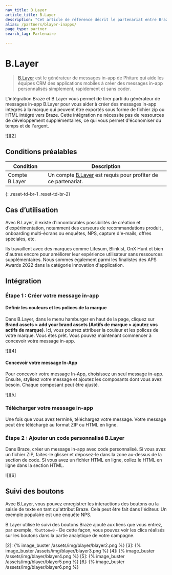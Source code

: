 ```yaml
---
nav_title: B.Layer
article_title: B.Layer
description: "Cet article de référence décrit le partenariat entre Braze et B.Layer, un générateur de messages in-app, que vous pouvez utiliser pour créer des messages in-app personnalisés simplement, rapidement et sans coder."
alias: /partners/blayer-inapps/
page_type: partner
search_tag: Partenaire

---
```


# B.Layer

> [B.Layer](https://blayer.phiture.com) est le générateur de messages in-app de Phiture qui aide les équipes CRM des applications mobiles à créer des messages in-app personnalisés simplement, rapidement et sans coder. 

L'intégration Braze et B.Layer vous permet de tirer parti du générateur de messages in-app B.Layer pour vous aider à créer des messages in-app intégrés à la marque qui peuvent être exportés sous forme de fichier zip ou HTML intégré vers Braze. Cette intégration ne nécessite pas de ressources de développement supplémentaires, ce qui vous permet d'économiser du temps et de l'argent.

![][2]

## Conditions préalables

| Condition | Description |
| ----------- | ----------- |
| Compte B.Layer | Un compte [B.Layer](https://blayer.phiture.com) est requis pour profiter de ce partenariat. |
{: .reset-td-br-1 .reset-td-br-2}

## Cas d’utilisation

Avec B.Layer, il existe d'innombrables possibilités de création et d'expérimentation, notamment des curseurs de recommandations produit , onboarding multi-écrans ou enquêtes, NPS, capture d'e-mails, offres spéciales, etc.

Ils travaillent avec des marques comme Lifesum, Blinkist, OnX Hunt et bien d'autres encore pour améliorer leur expérience utilisateur sans ressources supplémentaires. Nous sommes également parmi les finalistes des APS Awards 2022 dans la catégorie innovation d'application.

## Intégration

### Étape 1 : Créer votre message in-app

#### Définir les couleurs et les polices de la marque

Dans B.Layer, dans le menu hamburger en haut de la page, cliquez sur **Brand assets > add your brand assets (Actifs de marque > ajoutez vos actifs de marque)**. Ici, vous pourrez attribuer la couleur et les polices de votre marque. 
Vous êtes prêt. Vous pouvez maintenant commencer à concevoir votre message in-app.

![][4]

#### Concevoir votre message In-App

Pour concevoir votre message In-App, choisissez un seul message in-app. Ensuite, stylisez votre message et ajoutez les composants dont vous avez besoin. Chaque composant peut être ajusté.

![][5]

### Télécharger votre message in-app

Une fois que vous avez terminé, téléchargez votre message. Votre message peut être téléchargé au format ZIP ou HTML en ligne. 

### Étape 2 : Ajouter un code personnalisé B.Layer

Dans Braze, créer un message in-app avec code personnalisé. Si vous avez un fichier ZIP, faites-le glisser et déposez-le dans la zone au-dessus de la section de code. Si vous avez un fichier HTML en ligne, collez le HTML en ligne dans la section HTML.

![][6]

## Suivi des boutons

Avec B.Layer, vous pouvez enregistrer les interactions des boutons ou la saisie de texte en tant qu'attribut Braze. Cela peut être fait dans l'éditeur. Un exemple populaire est une enquête NPS.

B.Layer utilise le suivi des boutons Braze ajouté aux liens que vous entrez, par exemple, `?button=0` - De cette façon, vous pouvez voir les clics réalisés sur les boutons dans la partie analytique de votre campagne.

[2]: {% image_buster /assets/img/blayer/blayer2.png %}
[3]: {% image_buster /assets/img/blayer/blayer3.png %}
[4]: {% image_buster /assets/img/blayer/blayer4.png %}
[5]: {% image_buster /assets/img/blayer/blayer5.png %}
[6]: {% image_buster /assets/img/blayer/blayer6.png %}
